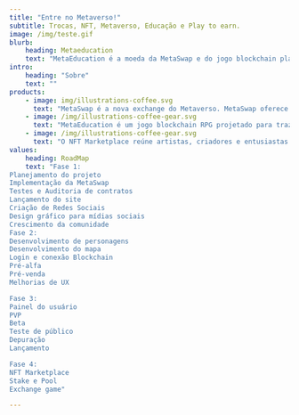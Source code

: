 ```yaml
---
title: "Entre no Metaverso!"
subtitle: Trocas, NFT, Metaverso, Educação e Play to earn.
image: /img/teste.gif
blurb:
    heading: Metaeducation
    text: "MetaEducation é a moeda da MetaSwap e do jogo blockchain play to earn MetaEducation, com trocas rápidas e de taxas baixas, jogadores do metaverso tem a exchange perfeita para acessar ganhos. "
intro:
    heading: "Sobre"
    text: ""
products:
    - image: img/illustrations-coffee.svg
      text: "MetaSwap é a nova exchange do Metaverso. MetaSwap oferece aos investidores e usuários do universo meta a capacidade de apostar em farms de pool de liquidez ou pools de token único, realizar trocas com baixas taxas. A MetaSwap pretende desenvolver o protocolo de trocas mais rápido e de menores taxas do universo."
    - image: /img/illustrations-coffee-gear.svg
      text: "MetaEducation é um jogo blockchain RPG projetado para trazer uma experiência virtual incrível para todos, com torneios e PVP os jogadores podem competir entre si por recompensas, adquirir novos NFT’s para acessar novas habilidades e poderes e construir e expandir seus mundos enquanto vivem reviravoltas históricas."
    - image: /img/illustrations-coffee-gear.svg
      text: "O NFT Marketplace reúne artistas, criadores e entusiastas de criptomoedas em uma única plataforma para criar e negociar NFT’s do Meta Education e de outros criadores."
values:
    heading: RoadMap
    text: "Fase 1:
Planejamento do projeto
Implementação da MetaSwap
Testes e Auditoria de contratos
Lançamento do site
Criação de Redes Sociais
Design gráfico para mídias sociais
Crescimento da comunidade
Fase 2:
Desenvolvimento de personagens
Desenvolvimento do mapa
Login e conexão Blockchain
Pré-alfa
Pré-venda
Melhorias de UX

Fase 3:
Painel do usuário
PVP
Beta 
Teste de público
Depuração
Lançamento

Fase 4:
NFT Marketplace
Stake e Pool
Exchange game"

---
```



